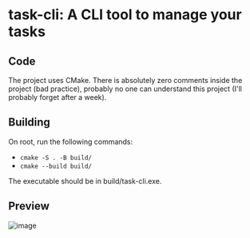 # task-cli:  A CLI tool to manage your tasks

## Code
The project uses CMake. There is absolutely zero comments inside the project (bad practice), probably no one can understand this project (I'll probably forget after a week).
## Building
On root, run the following commands:
- `cmake -S . -B build/`
- `cmake --build build/`


The executable should be in build/task-cli.exe.

## Preview
![image](https://github.com/user-attachments/assets/32684c85-1ca5-4691-bcc8-b561a24ee187)
